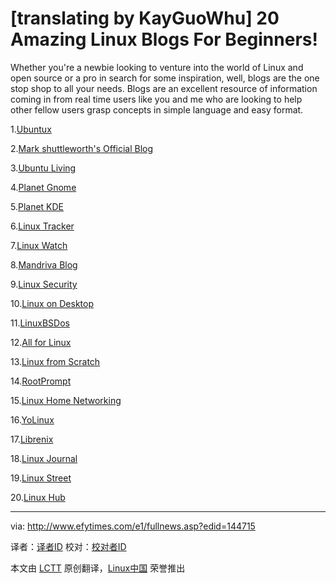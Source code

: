 [translating by KayGuoWhu]
20 Amazing Linux Blogs For Beginners!
================================================================================
Whether you're a newbie looking to venture into the world of Linux and open source or a pro in search for some inspiration, well, blogs are the one stop shop to all your needs. Blogs are an excellent resource of information coming in from real time users like you and me who are looking to help other fellow users grasp concepts in simple language and easy format.

1.[Ubuntux][1]

2.[Mark shuttleworth's Official Blog][2]

3.[Ubuntu Living][3]

4.[Planet Gnome][4]

5.[Planet KDE][5]

6.[Linux Tracker][6]

7.[Linux Watch][7]

8.[Mandriva Blog][8]

9.[Linux Security][9]

10.[Linux on Desktop][10]

11.[LinuxBSDos][11]

12.[All for Linux][12]

13.[Linux from Scratch][13]

14.[RootPrompt][14]

15.[Linux Home Networking][15]

16.[YoLinux][16]

17.[Librenix][17]

18.[Linux Journal][18]

19.[Linux Street][19]

20.[Linux Hub][20]

--------------------------------------------------------------------------------

via: http://www.efytimes.com/e1/fullnews.asp?edid=144715

译者：[译者ID](https://github.com/译者ID)
校对：[校对者ID](https://github.com/校对者ID)

本文由 [LCTT](https://github.com/LCTT/TranslateProject) 原创翻译，[Linux中国](http://linux.cn/) 荣誉推出

[1]:http://www.ubuntux.org/
[2]:http://www.markshuttleworth.com/
[3]:http://ubuntuliving.blogspot.in/
[4]:http://planet.gnome.org/
[5]:http://planetkde.org/
[6]:http://linuxtracker.org/
[7]:http://efytimes.com/e1/www.linux-watch.com
[8]:http://blog.mandriva.com/en/
[9]:http://www.linuxsecurity.com/
[10]:http://linuxondesktop.blogspot.in/
[11]:http://www.linuxbsdos.com/
[12]:http://allforlinux.com/
[13]:http://www.linuxfromscratch.org/
[14]:http://rootprompt.org/
[15]:http://www.linuxhomenetworking.com/
[16]:http://www.yolinux.com/TUTORIALS/
[17]:http://librenix.com/
[18]:http://www.linuxjournal.com/
[19]:http://www.linuxstreet.net/
[20]:http://linuxhub.net/